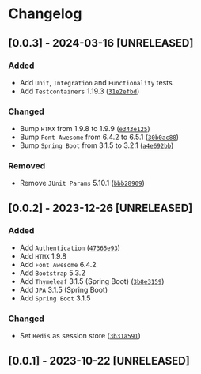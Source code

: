 # Changelog

## [0.0.3] - 2024-03-16 [UNRELEASED]

### Added

- Add `Unit`, `Integration` and `Functionality` tests
- Add `Testcontainers` 1.19.3 ([`31e2efbd`](https://github.com/ivasibi/ascent/commit/31e2efbd))

### Changed

- Bump `HTMX` from 1.9.8 to 1.9.9 ([`e343e125`](https://github.com/ivasibi/ascent/commit/e343e125))
- Bump `Font Awesome` from 6.4.2 to 6.5.1 ([`30b0ac88`](https://github.com/ivasibi/ascent/commit/30b0ac88))
- Bump `Spring Boot` from 3.1.5 to 3.2.1 ([`a4e692bb`](https://github.com/ivasibi/ascent/commit/a4e692bb))

### Removed

- Remove `JUnit Params` 5.10.1 ([`bbb28909`](https://github.com/ivasibi/ascent/commit/bbb28909))

## [0.0.2] - 2023-12-26 [UNRELEASED]

### Added

- Add `Authentication` ([`47365e93`](https://github.com/ivasibi/ascent/commit/47365e93))
- Add `HTMX` 1.9.8
- Add `Font Awesome` 6.4.2
- Add `Bootstrap` 5.3.2
- Add `Thymeleaf` 3.1.5 (Spring Boot) ([`3b8e3159`](https://github.com/ivasibi/ascent/commit/3b8e3159))
- Add `JPA` 3.1.5 (Spring Boot)
- Add `Spring Boot` 3.1.5

### Changed

- Set `Redis` as session store ([`3b31a591`](https://github.com/ivasibi/ascent/commit/3b31a591)) 

## [0.0.1] - 2023-10-22 [UNRELEASED]
